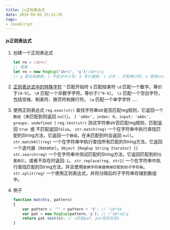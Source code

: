 ```yaml
---
title: js正则表达式
date: 2019-09-05 15:21:35
tags:
- JavaScript
---
```

#### js正则表达式
1. 创建一个正则表达式
    ``` js
    let re = /ab+c/
    // 或者
    let re = new RegExp("ab+c", 'g')//ab+c/g
    // g 是全局搜索; i 不区分大小写; m 多行搜索; s 允许 . 匹配换行符; u 使用unicode码的模式进行匹配; y	执行“粘性”搜索,匹配从目标字符串的当前位置开始，可以使用y标志。
    ```

2. [正则表达式中的特殊字符](https://developer.mozilla.org/zh-CN/docs/Web/JavaScript/Guide/Regular_Expressions)
`^`  匹配开始符
`$`  匹配结束符
`\d` 匹配一个数字。等价于`[0-9]`。
`\D` 匹配一个非数字字符。等价于`[^0-9]`。
`\s` 匹配一个空白字符，包括空格、制表符、换页符和换行符。
`\w` 匹配一个单字字符
....

3. 使用正则表达式
`reg.exec(str)`	    查找字符串str是否匹配reg规则，它返回一个`数组`（未匹配到则返回 `null`）。 `[ 'abbc', index: 0, input: 'abbc', groups: undefined ]`
`reg.test(str)`	    测试字符串str否匹配reg规则，匹配返回 `true `或 不匹配返回`false`。
`str.match(reg)`	一个在字符串中执行查找匹配的String方法，它返回一个`数组`，在未匹配到时会返回 `null`。
`str.matchAll(reg)`	一个在字符串中执行查找所有匹配的String方法，它返回一个迭代器（iterator）。`Object [RegExp String Iterator] {}`
`str.search(reg)`	一个在字符串中测试匹配的String方法，它返回匹配到的`位置索引`，或者不存在时返回`-1`。
`str.replace(reg, str2)`	    一个在字符串中执行查找匹配的String方法，并且使用`替换字符串替换掉匹配到的子字符串`。
`str.split(reg)`	    一个使用正则表达式，并将分隔后的子字符串存储到数组中。

4. 例子
    ``` js 
    function match(s, pattern)
    {
        var pattern = '^' + pattern + '$'; // ^ab*a$
        var pat = new RegExp(pattern,'g'); // /^ab*a$/g
        return pat.test(s); // s匹配pat, pat是否包含s
    }
    ```